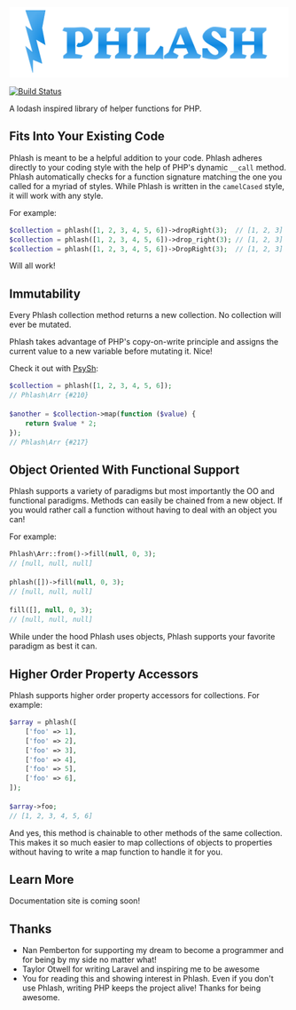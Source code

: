 ![Phlash](./img/phlash_logo@2x.png)

[![Build Status](https://travis-ci.org/jonpemby/phlash.svg?branch=master)](https://travis-ci.org/jonpemby/phlash)

A lodash inspired library of helper functions for PHP.

## Fits Into Your Existing Code

Phlash is meant to be a helpful addition to your code. Phlash adheres directly to your coding style with the help of PHP's dynamic `__call` method. Phlash automatically checks for a function signature matching the one you called for a myriad of styles. While Phlash is written in the `camelCased` style, it will work with any style.

For example:

```php
$collection = phlash([1, 2, 3, 4, 5, 6])->dropRight(3);  // [1, 2, 3]
$collection = phlash([1, 2, 3, 4, 5, 6])->drop_right(3); // [1, 2, 3]
$collection = phlash([1, 2, 3, 4, 5, 6])->DropRight(3);  // [1, 2, 3]
```

Will all work!

## Immutability

Every Phlash collection method returns a new collection. No collection will ever be mutated.

Phlash takes advantage of PHP's copy-on-write principle and assigns the current value to a new variable before mutating it. Nice!

Check it out with [PsySh](https://psysh.org/):

```php
$collection = phlash([1, 2, 3, 4, 5, 6]);
// Phlash\Arr {#210}

$another = $collection->map(function ($value) {
    return $value * 2;
});
// Phlash\Arr {#217}
```

## Object Oriented With Functional Support

Phlash supports a variety of paradigms but most importantly the OO and functional paradigms. Methods can easily be chained from a new object. If you would rather call a function without having to deal with an object you can!

For example:

```php
Phlash\Arr::from()->fill(null, 0, 3);
// [null, null, null]

phlash([])->fill(null, 0, 3);
// [null, null, null]

fill([], null, 0, 3);
// [null, null, null]
```

While under the hood Phlash uses objects, Phlash supports your favorite paradigm as best it can.

## Higher Order Property Accessors

Phlash supports higher order property accessors for collections. For example:

```php
$array = phlash([
    ['foo' => 1],
    ['foo' => 2],
    ['foo' => 3],
    ['foo' => 4],
    ['foo' => 5],
    ['foo' => 6],
]);

$array->foo;
// [1, 2, 3, 4, 5, 6]
```

And yes, this method is chainable to other methods of the same collection. This makes it so much easier to map collections of objects to properties without having to write a map function to handle it for you.

## Learn More

Documentation site is coming soon!

## Thanks

* Nan Pemberton for supporting my dream to become a programmer and for being by my side no matter what!
* Taylor Otwell for writing Laravel and inspiring me to be awesome
* You for reading this and showing interest in Phlash. Even if you don't use Phlash, writing PHP keeps the project alive! Thanks for being awesome.
